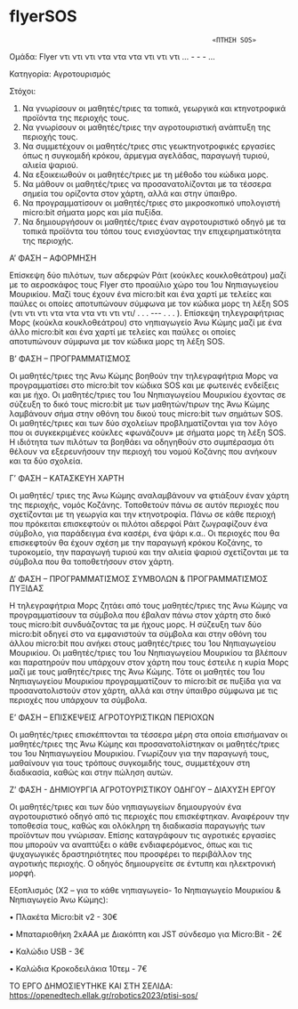 # flyerSOS


                                                       «ΠΤΗΣΗ SOS»


Ομάδα: Flyer ντι ντι ντι ντα ντα ντα ντι ντι ντι  … - - - …


Κατηγορία: Αγροτουρισμός


Στόχοι:

1. Να γνωρίσουν οι μαθητές/τριες τα τοπικά, γεωργικά  και κτηνοτροφικά προϊόντα της περιοχής τους. 
2. Να γνωρίσουν οι μαθητές/τριες την αγροτουριστική ανάπτυξη της περιοχής τους. 
3. Να συμμετέχουν οι μαθητές/τριες στις γεωκτηνοτροφικές εργασίες όπως η συγκομιδή κρόκου, άρμεγμα αγελάδας, παραγωγή τυριού, αλιεία  ψαριού. 
4. Να εξοικειωθούν οι μαθητές/τριες με τη μέθοδο του κώδικα μορς. 
5. Να μάθουν οι μαθητές/τριες να προσανατολίζονται με τα τέσσερα σημεία του ορίζοντα στον χάρτη, αλλά και στην ύπαιθρο. 
6. Να προγραμματίσουν οι μαθητές/τριες στο μικροσκοπικό υπολογιστή micro:bit σήματα μορς και μία πυξίδα. 
7. Να δημιουργήσουν οι μαθητές/τριες έναν αγροτουριστικό οδηγό με τα τοπικά προϊόντα του τόπου τους ενισχύοντας την επιχειρηματικότητα της περιοχής. 


Α’ ΦΑΣΗ – ΑΦΟΡΜΗΣΗ

Επίσκεψη δύο πιλότων, των αδερφών Ράιτ (κούκλες κουκλοθεάτρου) μαζί με το αεροσκάφος τους Flyer στο προαύλιο χώρο του 1ου Νηπιαγωγείου Μουρικίου. Μαζί τους έχουν ένα micro:bit και ένα χαρτί με τελείες και παύλες οι οποίες αποτυπώνουν σύμφωνα με τον κώδικα μορς τη λέξη SOS (ντι ντι ντι ντα ντα ντα ντι ντι ντι/ . . . --- . . . ).
Επίσκεψη τηλεγραφήτριας Μορς (κούκλα κουκλοθεάτρου) στο νηπιαγωγείο Άνω Κώμης μαζί με ένα άλλο micro:bit και ένα χαρτί με τελείες και παύλες οι οποίες αποτυπώνουν σύμφωνα με τον κώδικα μορς τη λέξη SOS.


Β’ ΦΑΣΗ – ΠΡΟΓΡΑΜΜΑΤΙΣΜΟΣ

Οι μαθητές/τριες της Άνω Κώμης βοηθούν την τηλεγραφήτρια Μορς να προγραμματίσει στο micro:bit τoν κώδικα SOS και με φωτεινές ενδείξεις και με ήχο. 
Οι μαθητές/τριες του 1ου Νηπιαγωγείου Μουρικίου έχοντας σε σύζευξη το δικό τους micro:bit με των μαθητών/τιρων της Άνω Κώμης λαμβάνουν σήμα στην οθόνη του δικού τους micro:bit των σημάτων SOS. 
Οι μαθητές/τριες και των δύο σχολείων προβληματίζονται για τον λόγο που οι συγκεκριμένες κούκλες «φωνάζουν» με σήματα μορς τη λέξη SOS.
Η ιδιότητα των πιλότων τα βοηθάει να οδηγηθούν στο συμπέρασμα ότι θέλουν να εξερευνήσουν την περιοχή του νομού Κοζάνης που ανήκουν και τα δύο σχολεία.  


Γ’ ΦΑΣΗ – ΚΑΤΑΣΚΕΥΗ ΧΑΡΤΗ 

Οι μαθητές/ τριες της Άνω Κώμης αναλαμβάνουν να φτιάξουν έναν χάρτη της περιοχής, νομός Κοζάνης. Τοποθετούν πάνω σε αυτόν περιοχές που σχετίζονται με τη γεωργία και την κτηνοτροφία. Πάνω σε κάθε περιοχή που πρόκειται επισκεφτούν οι πιλότοι αδερφοί Ράιτ ζωγραφίζουν ένα σύμβολο, για παράδειγμα ένα κασέρι, ένα ψάρι κ.α.. Οι περιοχές που θα επισκεφτούν θα έχουν σχέση με την παραγωγή κρόκου Κοζάνης, το τυροκομείο, την παραγωγή τυριού και την αλιεία ψαριού σχετίζονται με τα σύμβολα που θα τοποθετήσουν στον χάρτη.


Δ’ ΦΑΣΗ – ΠΡΟΓΡΑΜΜΑΤΙΣΜΟΣ ΣΥΜΒΟΛΩΝ & ΠΡΟΓΡΑΜΜΑΤΙΣΜΟΣ ΠΥΞΙΔΑΣ 

Η τηλεγραφήτρια Μορς ζητάει από τους μαθητές/τριες της Άνω Κώμης να προγραμματίσουν τα σύμβολα που έβαλαν πάνω στον χάρτη στο δικό τους micro:bit συνδυάζοντας τα με ήχους μορς. Η σύζευξη των δύο micro:bit οδηγεί στο να εμφανιστούν τα σύμβολα και στην οθόνη του άλλου micro:bit που ανήκει στους μαθητές/τριες του 1ου Νηπιαγωγείου Μουρικίου. Οι μαθητές/τριες του 1ου Νηπιαγωγείου Μουρικίου τα βλέπουν και παρατηρούν που υπάρχουν στον χάρτη που τους έστειλε η κυρία Μορς μαζί με τους μαθητές/τριες της Άνω Κώμης. Τότε οι μαθητές του 1ου Νηπιαγωγείου Μουρικίου προγραμματίζουν το micro:bit σε πυξίδα για να προσανατολιστούν στον χάρτη, αλλά και στην ύπαιθρο σύμφωνα με τις περιοχές που υπάρχουν τα σύμβολα.



Ε’ ΦΑΣΗ – ΕΠΙΣΚΕΨΕΙΣ ΑΓΡΟΤΟΥΡΙΣΤΙΚΩΝ ΠΕΡΙΟΧΩΝ

Οι μαθητές/τριες επισκέπτονται τα τέσσερα μέρη στα οποία επισήμαναν οι μαθητές/τριες της Άνω Κώμης και προσανατολίστηκαν οι μαθητές/τριες του 1ου Νηπιαγωγείου Μουρικίου. Γνωρίζουν για την παραγωγή τους, μαθαίνουν για τους τρόπους συγκομιδής τους, συμμετέχουν στη διαδικασία, καθώς και στην πώληση αυτών. 


Ζ’ ΦΑΣΗ -  ΔΗΜΙΟΥΡΓΙΑ ΑΓΡΟΤΟΥΡΙΣΤΙΚΟΥ ΟΔΗΓΟΥ – ΔΙΑΧΥΣΗ ΕΡΓΟΥ

Οι μαθητές/τριες και των δύο νηπιαγωγείων δημιουργούν ένα αγροτουριστικό οδηγό από τις περιοχές που επισκέφτηκαν. Αναφέρουν την τοποθεσία τους, καθώς και ολόκληρη τη διαδικασία παραγωγής των προϊόντων που γνώρισαν. Επίσης καταγράφουν τις αγροτικές εργασίες που μπορούν να αναπτύξει ο κάθε ενδιαφερόμενος, όπως και τις ψυχαγωγικές δραστηριότητες που προσφέρει το περιβάλλον της αγροτικής περιοχής. Ο οδηγός δημιουργείτε σε έντυπη και ηλεκτρονική μορφή. 





Εξοπλισμός (Χ2 – για το κάθε νηπιαγωγείο- 1ο Νηπιαγωγείο Μουρικίου & Νηπιαγωγείο Άνω Κώμης): 

•	Πλακέτα Micro:bit v2  - 30€

•	Μπαταριοθήκη 2xΑΑA με Διακόπτη και JST σύνδεσμο για Micro:Bit  -  2€

•	Καλώδιο USB - 3€

•	Καλώδια Κροκοδειλάκια 10τεμ  -  7€

ΤΟ ΕΡΓΟ ΔΗΜΟΣΙΕΥΤΗΚΕ ΚΑΙ ΣΤΗ ΣΕΛΙΔΑ: https://openedtech.ellak.gr/robotics2023/ptisi-sos/


